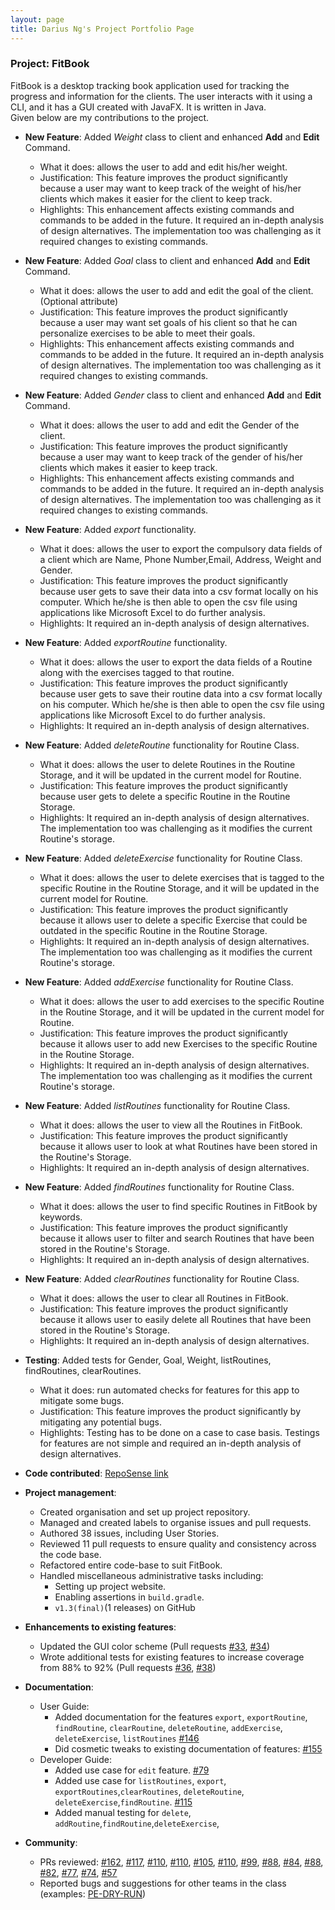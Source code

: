 ```yaml
---
layout: page
title: Darius Ng's Project Portfolio Page
---
```

### Project: FitBook

FitBook is a desktop tracking book application used for tracking the progress and information
for the clients. The user interacts with it using a CLI, and it has a GUI created with JavaFX.
It is written in Java. <br>
Given below are my contributions to the project.

* **New Feature**: Added *Weight* class to client and enhanced **Add** and **Edit** Command.
  * What it does: allows the user to add and edit his/her weight.
  * Justification: This feature improves the product significantly because a user may want to keep track of the
    weight of his/her clients which makes it easier for the client to keep track.
  * Highlights: This enhancement affects existing commands and commands to be added in the future. It required an in-depth analysis of design alternatives. The implementation too was challenging as it required changes to existing commands.

* **New Feature**: Added *Goal* class to client and enhanced **Add** and **Edit** Command.
  * What it does: allows the user to add and edit the goal of the client. (Optional attribute)
  * Justification: This feature improves the product significantly because a user may want set goals of his client
    so that he can personalize exercises to be able to meet their goals.
  * Highlights: This enhancement affects existing commands and commands to be added in the future. It required an in-depth analysis of design alternatives. The implementation too was challenging as it required changes to existing commands.

* **New Feature**: Added *Gender* class to client and enhanced **Add** and **Edit** Command.
  * What it does: allows the user to add and edit the Gender of the client.
  * Justification: This feature improves the product significantly because a user may want to keep track of the
    gender of his/her clients which makes it easier to keep track.
  * Highlights: This enhancement affects existing commands and commands to be added in the future. It required an in-depth analysis of design alternatives. The implementation too was challenging as it required changes to existing commands.

* **New Feature**: Added *export* functionality.
  * What it does: allows the user to export the compulsory data fields of a client which are Name, Phone Number,Email, Address, Weight and Gender. 
  * Justification: This feature improves the product significantly because user gets to save their data into a csv format locally on his computer. Which he/she is then able to open the csv file using applications like Microsoft Excel to do further analysis.
  * Highlights: It required an in-depth analysis of design alternatives.

* **New Feature**: Added *exportRoutine* functionality.
  * What it does: allows the user to export the data fields of a Routine along with the exercises tagged to that routine.
  * Justification: This feature improves the product significantly because user gets to save their routine data into a csv format locally on his computer. Which he/she is then able to open the csv file using applications like Microsoft Excel to do further analysis.
  * Highlights: It required an in-depth analysis of design alternatives.

* **New Feature**: Added *deleteRoutine* functionality for Routine Class.
  * What it does: allows the user to delete Routines in the Routine Storage, and it will be updated in the current model for Routine.
  * Justification: This feature improves the product significantly because user gets to delete a specific Routine in the Routine Storage.
  * Highlights: It required an in-depth analysis of design alternatives. The implementation too was challenging as it modifies the current Routine's storage.

* **New Feature**: Added *deleteExercise* functionality for Routine Class.
  * What it does: allows the user to delete exercises that is tagged to the specific Routine in the Routine Storage, and it will be updated in the current model for Routine.
  * Justification: This feature improves the product significantly because it allows user to delete a specific Exercise that could be outdated in the specific Routine in the Routine Storage.
  * Highlights: It required an in-depth analysis of design alternatives. The implementation too was challenging as it modifies the current Routine's storage.

* **New Feature**: Added *addExercise* functionality for Routine Class.
  * What it does: allows the user to add exercises to the specific Routine in the Routine Storage, and it will be updated in the current model for Routine.
  * Justification: This feature improves the product significantly because it allows user to add new Exercises to the specific Routine in the Routine Storage.
  * Highlights: It required an in-depth analysis of design alternatives. The implementation too was challenging as it modifies the current Routine's storage.

* **New Feature**: Added *listRoutines* functionality for Routine Class.
  * What it does: allows the user to view all the Routines in FitBook.
  * Justification: This feature improves the product significantly because it allows user to look at what Routines have been stored in the Routine's Storage.
  * Highlights: It required an in-depth analysis of design alternatives.

* **New Feature**: Added *findRoutines* functionality for Routine Class.
  * What it does: allows the user to find specific Routines in FitBook by keywords.
  * Justification: This feature improves the product significantly because it allows user to filter and search Routines that have been stored in the Routine's Storage.
  * Highlights: It required an in-depth analysis of design alternatives.

* **New Feature**: Added *clearRoutines* functionality for Routine Class.
  * What it does: allows the user to clear all Routines in FitBook.
  * Justification: This feature improves the product significantly because it allows user to easily delete all Routines that have been stored in the Routine's Storage.
  * Highlights: It required an in-depth analysis of design alternatives.

* **Testing**: Added tests for Gender, Goal, Weight, listRoutines, findRoutines, clearRoutines.
  * What it does: run automated checks for features for this app to mitigate some bugs.
  * Justification: This feature improves the product significantly by mitigating any potential bugs.
  * Highlights: Testing has to be done on a case to case basis. Testings for features are not simple and required an in-depth analysis of design alternatives.

* **Code contributed**: [RepoSense link](https://nus-cs2103-ay2223s2.github.io/tp-dashboard/?search=&sort=totalCommits%20dsc&sortWithin=title&timeframe=commit&mergegroup=&groupSelect=groupByRepos&breakdown=true&checkedFileTypes=docs~functional-code~test-code~other&since=2023-02-17&tabOpen=true&tabType=authorship&tabAuthor=dfordarius&tabRepo=AY2223S2-CS2103T-T15-2%2Ftp%5Bmaster%5D&authorshipIsMergeGroup=false&authorshipFileTypes=docs~other&authorshipIsBinaryFileTypeChecked=false&authorshipIsIgnoredFilesChecked=false)

* **Project management**:
  * Created organisation and set up project repository.
  * Managed and created labels to organise issues and pull requests.
  * Authored 38 issues, including User Stories.
  * Reviewed 11 pull requests to ensure quality and consistency across the code base.
  * Refactored entire code-base to suit FitBook.
  * Handled miscellaneous administrative tasks including:
    * Setting up project website.
    * Enabling assertions in `build.gradle`.
    * `v1.3(final)`(1 releases) on GitHub

* **Enhancements to existing features**:
  * Updated the GUI color scheme (Pull requests [\#33](), [\#34]())
  * Wrote additional tests for existing features to increase coverage from 88% to 92% (Pull requests [\#36](), [\#38]())

* **Documentation**:
  * User Guide:
    * Added documentation for the features `export`, `exportRoutine`, `findRoutine`, `clearRoutine`, `deleteRoutine`, `addExercise`, `deleteExercise`, `listRoutines` [\#146](https://github.com/AY2223S2-CS2103T-T15-2/tp/pull/146/files#diff-b50feaf9240709b6b02fb9584696b012c2a69feeba89e409952cc2f401f373fb)
    * Did cosmetic tweaks to existing documentation of features: [\#155](https://github.com/AY2223S2-CS2103T-T15-2/tp/pull/155/files)
  * Developer Guide:
    * Added use case for  `edit` feature. [\#79](https://github.com/AY2223S2-CS2103T-T15-2/tp/pull/79/files)
    * Added use case for `listRoutines`, `export`, `exportRoutines`,`clearRoutines`, `deleteRoutine`, `deleteExercise`,`findRoutine`. [\#115](https://github.com/AY2223S2-CS2103T-T15-2/tp/pull/115/files)
    * Added manual testing for `delete`, `addRoutine`,`findRoutine`,`deleteExercise`,
* **Community**:
   * PRs reviewed: [\#162](https://github.com/AY2223S2-CS2103T-T15-2/tp/pull/162), [\#117](https://github.com/AY2223S2-CS2103T-T15-2/tp/pull/117), [\#110](https://github.com/AY2223S2-CS2103T-T15-2/tp/pull/110), [\#110](https://github.com/AY2223S2-CS2103T-T15-2/tp/pull/110), [\#105](https://github.com/AY2223S2-CS2103T-T15-2/tp/pull/105), [\#110](https://github.com/AY2223S2-CS2103T-T15-2/tp/pull/110), [\#99](https://github.com/AY2223S2-CS2103T-T15-2/tp/pull/99), [\#88](https://github.com/AY2223S2-CS2103T-T15-2/tp/pull/88), [\#84](https://github.com/AY2223S2-CS2103T-T15-2/tp/pull/84), [\#88](https://github.com/AY2223S2-CS2103T-T15-2/tp/pull/88), [\#82](https://github.com/AY2223S2-CS2103T-T15-2/tp/pull/82), [\#77](https://github.com/AY2223S2-CS2103T-T15-2/tp/pull/77), [\#74](https://github.com/AY2223S2-CS2103T-T15-2/tp/pull/74), [\#57](https://github.com/AY2223S2-CS2103T-T15-2/tp/pull/57)
   * Reported bugs and suggestions for other teams in the class (examples: [PE-DRY-RUN](https://github.com/dfordarius/ped))
